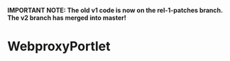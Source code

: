 **IMPORTANT NOTE:  The old v1 code is now on the rel-1-patches branch.  The v2 branch has merged into master!**

# WebproxyPortlet

